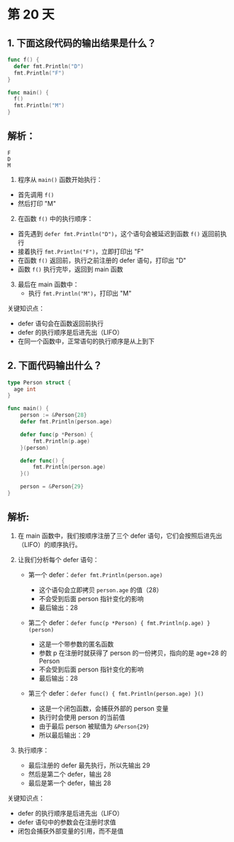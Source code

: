 # 第 20 天

## 1. 下面这段代码的输出结果是什么？

```go
func f() {
  defer fmt.Println("D")
  fmt.Println("F")
}

func main() {
  f()
  fmt.Println("M")
}
```

## 解析：
```
F
D
M
```
1. 程序从 `main()` 函数开始执行：
  - 首先调用 `f()`
  - 然后打印 "M"

2. 在函数 `f()` 中的执行顺序：
  - 首先遇到 `defer fmt.Println("D")`，这个语句会被延迟到函数 `f()` 返回前执行
  - 接着执行 `fmt.Println("F")`，立即打印出 "F"
  - 在函数 `f()` 返回前，执行之前注册的 defer 语句，打印出 "D"
  - 函数 `f()` 执行完毕，返回到 main 函数

3. 最后在 main 函数中：
   - 执行 `fmt.Println("M")`，打印出 "M"

关键知识点：
- defer 语句会在函数返回前执行
- defer 的执行顺序是后进先出（LIFO）
- 在同一个函数中，正常语句的执行顺序是从上到下

## 2. 下面代码输出什么？

```go
type Person struct {
  age int
}

func main() {
	person := &Person{28}
	defer fmt.Println(person.age)

	defer func(p *Person) {
		fmt.Println(p.age)
	}(person)

	defer func() {
		fmt.Println(person.age)
	}()

	person = &Person{29}
}
```
## 解析:

1. 在 main 函数中，我们按顺序注册了三个 defer 语句，它们会按照后进先出（LIFO）的顺序执行。

2. 让我们分析每个 defer 语句：

   - 第一个 defer：`defer fmt.Println(person.age)`
     - 这个语句会立即拷贝 `person.age` 的值（28）
     - 不会受到后面 person 指针变化的影响
     - 最后输出：28

   - 第二个 defer：`defer func(p *Person) { fmt.Println(p.age) }(person)`
     - 这是一个带参数的匿名函数
     - 参数 p 在注册时就获得了 person 的一份拷贝，指向的是 age=28 的 Person
     - 不会受到后面 person 指针变化的影响
     - 最后输出：28

   - 第三个 defer：`defer func() { fmt.Println(person.age) }()`
     - 这是一个闭包函数，会捕获外部的 person 变量
     - 执行时会使用 person 的当前值
     - 由于最后 person 被赋值为 `&Person{29}`
     - 所以最后输出：29

3. 执行顺序：
   - 最后注册的 defer 最先执行，所以先输出 29
   - 然后是第二个 defer，输出 28
   - 最后是第一个 defer，输出 28

关键知识点：
- defer 的执行顺序是后进先出（LIFO）
- defer 语句中的参数会在注册时求值
- 闭包会捕获外部变量的引用，而不是值